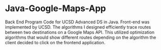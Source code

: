 # Java-Google-Maps-App
Back End Program Code for UCSD Advanced DS in Java. Front-end was implemented by UCSD.
The algorithms I designed efficiently trace routes between two destinations on a Google Maps API.
This utilized optimization algorithms that would show different routes depending on the algorithm
the client decided to click on the frontend application.

